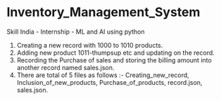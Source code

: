 # Inventory_Management_System
Skill India - Internship - ML and AI using python
1. Creating a new record with 1000 to 1010 products.
2. Adding new product 1011-thumpsup etc and updating on the record.
3. Recording the Purchase of sales and storing the billing amount into another record named sales.json.  
4. There are total of 5 files as follows :- Creating_new_record, Inclusion_of_new_products, Purchase_of_products, record.json, sales.json.

